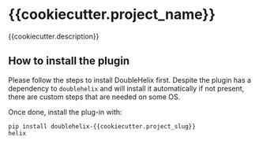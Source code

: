 # {{cookiecutter.project_name}}

{{cookiecutter.description}}

## How to install the plugin
Please follow the steps to install DoubleHelix first. Despite the plugin has a dependency to `doublehelix` and will install it automatically if not present, there are custom steps that are needed on some OS.

Once done, install the plug-in with:

```
pip install doublehelix-{{cookiecutter.project_slug}}
helix
```
